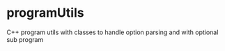 programUtils
============

C++ program utils with classes to handle option parsing and with optional sub program 
